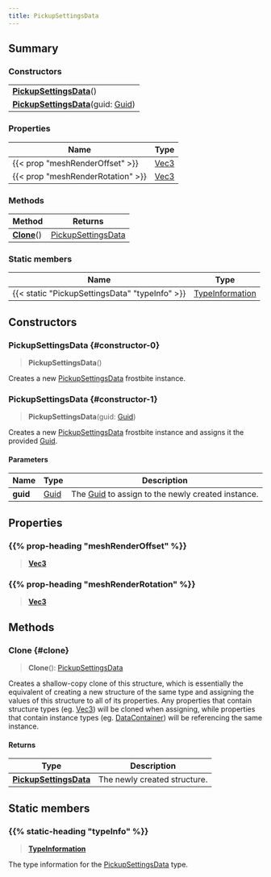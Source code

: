 ```yaml
---
title: PickupSettingsData
---
```


## Summary

### Constructors

|  |
| --- |
| **[PickupSettingsData](#constructor-0)**() |
| **[PickupSettingsData](#constructor-1)**(guid: [Guid](/vext/ref/shared/type/guid)) |

### Properties

| Name | Type |
| ---- | ---- |
| {{< prop "meshRenderOffset" >}} | [Vec3](/vext/ref/shared/type/vec3) |
| {{< prop "meshRenderRotation" >}} | [Vec3](/vext/ref/shared/type/vec3) |

### Methods

| Method | Returns |
| ------ | ------- |
| **[Clone](#clone)**() | [PickupSettingsData](/vext/ref/fb/pickupsettingsdata) |

### Static members

| Name | Type |
| ---- | ---- |
| {{< static "PickupSettingsData" "typeInfo" >}} | [TypeInformation](/vext/ref/shared/type/typeinformation) |

## Constructors

### PickupSettingsData {#constructor-0}

> **PickupSettingsData**()

Creates a new [PickupSettingsData](/vext/ref/fb/pickupsettingsdata) frostbite instance.

### PickupSettingsData {#constructor-1}

> **PickupSettingsData**(guid: [Guid](/vext/ref/shared/type/guid))

Creates a new [PickupSettingsData](/vext/ref/fb/pickupsettingsdata) frostbite instance and assigns it the provided [Guid](/vext/ref/shared/type/guid).

#### Parameters

| Name | Type | Description |
| ---- | ---- | ----------- |
| **guid** | [Guid](/vext/ref/shared/type/guid) | The [Guid](/vext/ref/shared/type/guid) to assign to the newly created instance. |

## Properties

### {{% prop-heading "meshRenderOffset" %}}

> **[Vec3](/vext/ref/shared/type/vec3)**

### {{% prop-heading "meshRenderRotation" %}}

> **[Vec3](/vext/ref/shared/type/vec3)**

## Methods

### Clone {#clone}

> **Clone**(): [PickupSettingsData](/vext/ref/fb/pickupsettingsdata)

Creates a shallow-copy clone of this structure, which is essentially the equivalent of creating a new structure of the same type and assigning the values of this structure to all of its properties. Any properties that contain structure types (eg. [Vec3](/vext/ref/shared/type/vec3)) will be cloned when assigning, while properties that contain instance types (eg. [DataContainer](/vext/ref/shared/type/datacontainer)) will be referencing the same instance.

#### Returns

| Type | Description |
| ---- | ----------- |
| **[PickupSettingsData](/vext/ref/fb/pickupsettingsdata)** | The newly created structure. |

## Static members

### {{% static-heading "typeInfo" %}}

> **[TypeInformation](/vext/ref/shared/type/typeinformation)**

The type information for the [PickupSettingsData](/vext/ref/fb/pickupsettingsdata) type.

